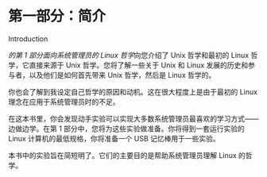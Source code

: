 # 第一部分：简介

Introduction

*的第 1 部分面向系统管理员的 Linux 哲学*向您介绍了 Unix 哲学和最初的 Linux 哲学，它直接来源于 Unix 哲学。您将了解一些关于 Unix 和 Linux 发展的历史和参与者，以及他们是如何首先带来 Unix 哲学，然后是 Linux 哲学的。

你也会了解到我设定自己哲学的原因和动机。这在很大程度上是由于最初的 Linux 理念在应用于系统管理员时的不足。

在这本书里，你会发现动手实验可以实现大多数系统管理员最喜欢的学习方式——边做边学。在第 1 部分中，您将为这些实验做准备。你将得到一套运行实验的 Linux 计算机的最低规格，你将准备一个 USB 记忆棒用于一些实验。

本书中的实验旨在简短明了。它们的主要目的是帮助系统管理员理解 Linux 的哲学。